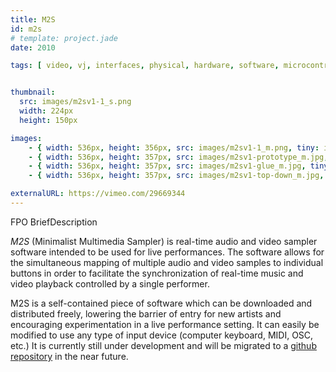 ```yaml
---
title: M2S
id: m2s
# template: project.jade
date: 2010

tags: [ video, vj, interfaces, physical, hardware, software, microcontrollers, max-msp-jitter, arduino, exhibited ]


thumbnail:
  src: images/m2sv1-1_s.png
  width: 224px
  height: 150px

images:
    - { width: 536px, height: 356px, src: images/m2sv1-1_m.png, tiny: images/m2sv1-1_t.png }
    - { width: 536px, height: 357px, src: images/m2sv1-prototype_m.jpg, tiny: images/m2sv1-prototype_t.jpg }
    - { width: 536px, height: 357px, src: images/m2sv1-glue_m.jpg, tiny: images/m2sv1-glue_t.jpg }
    - { width: 536px, height: 357px, src: images/m2sv1-top-down_m.jpg, tiny: images/m2sv1-top-down_t.jpg }

externalURL: https://vimeo.com/29669344
---
```


FPO BriefDescription

<em>M2S</em> (Minimalist Multimedia Sampler) is real-time audio and video sampler software intended to be used for live performances. The software allows for the simultaneous mapping of multiple audio and video samples to individual buttons in order to facilitate the synchronization of real-time music and video playback controlled by a single performer.

M2S is a self-contained piece of software which can be downloaded and distributed freely, lowering the barrier of entry for new artists and encouraging experimentation in a live performance setting. It can easily be modified to use any type of input device (computer keyboard, MIDI, OSC, etc.) It is currently still under development and will be migrated to a <a href="https://github.com/jessefulton/M2S">github repository</a> in the near future.
